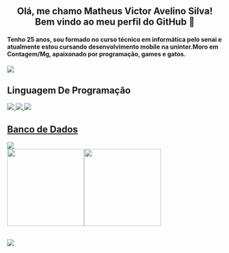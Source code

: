 <h2 align="center"> Olá, me chamo Matheus Victor Avelino Silva! Bem vindo ao meu perfil do GitHub 👋</h2>
<h4> Tenho 25 anos, sou formado no curso técnico em informática pelo senai e atualmente estou cursando desenvolvimento mobile na uninter.Moro em Contagem/Mg, apaixonado por programação, games e gatos.  </h4>
 
<img src="https://user-images.githubusercontent.com/40077913/198637624-936cfc72-8c84-4907-a1db-d88388128058.gif">

<h2>Linguagem De Programação</h2>
<a href="https://github.com/MatheusAvelinoSilva/Java"><img src="https://img.shields.io/badge/Python-3776AB?style=for-the-badge&logo=python&logoColor=white" target="_blank">   <img src="https://img.shields.io/badge/Arduino_IDE-00979D?style=for-the-badge&logo=arduino&logoColor=white" target="_blank">   <img src="https://img.shields.io/badge/Java-ED8B00?style=for-the-badge&logo=java&logoColor=white" target="_blank">   
  
<br>

<h2>Banco de Dados</h2>
<img src="https://img.shields.io/badge/MySQL-00000F?style=for-the-badge&logo=mysql&logoColor=white" target="_blank">
  
<br>
  
<div><a href="https://github.com/MatheusAvelinoSilva"><img height="180em" src="https://github-readme-stats.vercel.app/api/top-langs/?username=MatheusAvelinoSilva&layout=compact&langs_count=7&theme=dracula"/><img height="180em" src="https://github-readme-stats.vercel.app/api?username=MatheusAvelinoSilva&show_icons=true&theme=dracula&include_all_commits=true&count_private=true"/></div>
  
  <br>
  
<a href="https://www.linkedin.com/in/matheus-victor-avelino-silva-93a949157"><img src="https://img.shields.io/badge/LinkedIn-0077B5?style=for-the-badge&logo=linkedin&logoColor=white" target="_blank"> 
